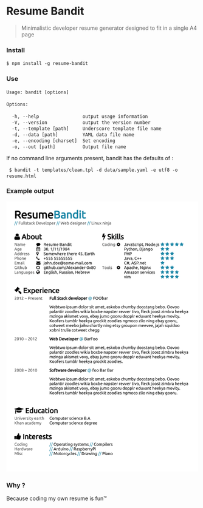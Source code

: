 Resume Bandit
============

 > Minimalistic developer resume generator designed to fit in a single A4 page
 


### Install

    $ npm install -g resume-bandit

### Use

    Usage: bandit [options]

    Options:

      -h, --help                output usage information
      -V, --version             output the version number
      -t, --template [path]     Underscore template file name
      -d, --data [path]         YAML data file name
      -e, --encoding [charset]  Set encoding
      -o, --out [path]          Output file name
      
If no command line arguments present, bandit has the defaults of : 

     $ bandit -t templates/clean.tpl -d data/sample.yaml -e utf8 -o resume.html
     
      
### Example output

![img](etc/sample.png)

### Why ?

Because coding my own resume is fun™
